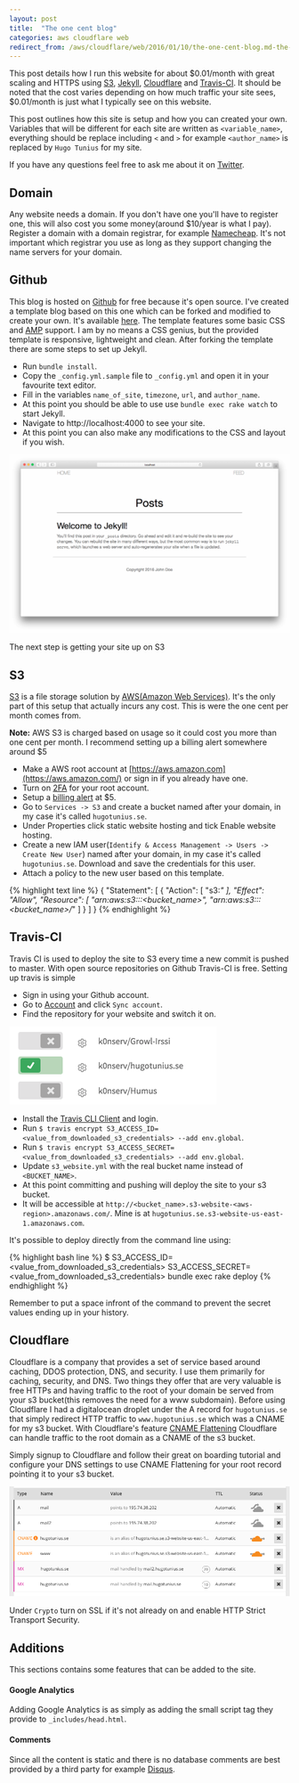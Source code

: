 ```yaml
---
layout: post
title:  "The one cent blog"
categories: aws cloudflare web 
redirect_from: /aws/cloudflare/web/2016/01/10/the-one-cent-blog.md-the-one-cent-blog.html
---
```


This post details how I run this website for about $0.01/month with great scaling and HTTPS using [S3][aws_s3], [Jekyll][jekyll], [Cloudflare][cloudflare] and [Travis-CI][travis_ci]. It should be noted that the cost varies depending on how much traffic your site sees, $0.01/month is just what I typically see on this website.

This post outlines how this site is setup and how you can created your own. Variables that will be different for each site are written as `<variable_name>`, everything should be replace including `<` and `>` for example `<author_name>` is replaced by `Hugo Tunius` for my site. 

If you have any questions feel free to ask me about it on [Twitter](https://twitter.com/k0nserv).

## Domain

Any website needs a domain. If you don't have one you'll have to register one, this will also cost you some money(around $10/year is what I pay). Register a domain with a domain registrar, for example [Namecheap][namecheap]. It's not important which registrar you use as long as they support changing the name servers for your domain.

## Github

This blog is hosted on [Github][github_hugotunius_se] for free because it's open source. I've created a template blog based on this one which can be forked and modified to create your own. It's available [here](https://github.com/k0nserv/one-cent-blog). The template features some basic CSS and [AMP](https://www.ampproject.org) support. I am by no means a CSS genius, but the provided template is responsive, lightweight and clean. After forking the template there are some steps to set up Jekyll. 

* Run `bundle install`.
* Copy the `_config.yml.sample` file to `_config.yml` and open it in your favourite text editor.
* Fill in the variables `name_of_site`, `timezone`, `url`, and `author_name`. 
* At this point you should be able to use use `bundle exec rake watch` to start Jekyll.
* Navigate to http://localhost:4000 to see your site.
* At this point you can also make any modifications to the CSS and layout if you wish.

![](/img/one-cent-blog/jekyll-running.png)

The next step is getting your site up on S3

## S3

[S3][aws_s3] is a file storage solution by [AWS(Amazon Web Services)](https://aws.amazon.com/). It's the only part of this setup that actually incurs any cost. This is were the one cent per month comes from. 

**Note:** AWS S3 is charged based on usage so it could cost you more than one cent per month. I recommend setting up a billing alert somewhere around $5 

+ Make a AWS root account at [https://aws.amazon.com](https://aws.amazon.com/) or sign in if you already have one. 
+ Turn on [2FA](https://docs.aws.amazon.com/IAM/latest/UserGuide/id_credentials_mfa.html) for your root account.
+ Setup a [billing alert](https://docs.aws.amazon.com/awsaccountbilling/latest/aboutv2/billing-what-is.html) at $5.
+ Go to `Services -> S3` and create a bucket named after your domain, in my case it's called `hugotunius.se`.
+ Under Properties click static website hosting and tick Enable website hosting.
+ Create a new IAM user(`Identify & Access Management -> Users -> Create New User`) named after your domain, in my case it's called `hugotunius.se`. Download and save the credentials for this user.
+ Attach a policy to the new user based on this template.

{% highlight text line %}
{
    "Statement": [
        {
            "Action": [
                "s3:*"
            ],
            "Effect": "Allow",
            "Resource": [
                "arn:aws:s3:::<bucket_name>",
                "arn:aws:s3:::<bucket_name>/*"
            ]
        }
    ]
}
{% endhighlight %}

## Travis-CI

Travis CI is used to deploy the site to S3 every time a new commit is pushed to master. With open source repositories on Github Travis-CI is free. Setting up travis is simple

+ Sign in using your Github account.
+ Go to [Account](https://travis-ci.org/profile/) and click `Sync account`.
+ Find the repository for your website and switch it on.

![](/img/one-cent-blog/travis-ci-repo-list.png)

+ Install the [Travis CLI Client](https://github.com/travis-ci/travis.rb) and login.
+ Run `$ travis encrypt S3_ACCESS_ID=<value_from_downloaded_s3_credentials> --add env.global`.
+ Run `$ travis encrypt S3_ACCESS_SECRET=<value_from_downloaded_s3_credentials> --add env.global`.
+ Update `s3_website.yml` with the real bucket name instead of `<BUCKET_NAME>`.
+ At this point committing and pushing will deploy the site to your s3 bucket.
+ It will be accessible at `http://<bucket_name>.s3-website-<aws-region>.amazonaws.com/`. Mine is at `hugotunius.se.s3-website-us-east-1.amazonaws.com`.

It's possible to deploy directly from the command line using:

{% highlight bash line %}
$ S3_ACCESS_ID=<value_from_downloaded_s3_credentials> S3_ACCESS_SECRET=<value_from_downloaded_s3_credentials> bundle exec rake deploy
{% endhighlight %}

Remember to put a space infront of the command to prevent the secret values ending up in your history.

## Cloudflare

Cloudflare is a company that provides a set of service based around caching, DDOS protection, DNS, and security. I use them primarily for caching, security, and DNS. Two things they offer that are very valuable is free HTTPs and having traffic to the root of your domain be served from your s3 bucket(this removes the need for a www subdomain). Before using Cloudflare I had a digitalocean droplet under the A record for `hugotunius.se` that simply redirect HTTP traffic to `www.hugotunius.se` which was a CNAME for my s3 bucket. With Cloudflare's feature [CNAME Flattening](https://blog.cloudflare.com/introducing-cname-flattening-rfc-compliant-cnames-at-a-domains-root/) Cloudflare can handle traffic to the root domain as a CNAME of the s3 bucket. 

Simply signup to Cloudflare and follow their great on boarding tutorial and configure your DNS settings to use CNAME Flattening for your root record pointing it to your s3 bucket.


![](/img/one-cent-blog/cloudflare-dns.png)


Under `Crypto` turn on SSL if it's not already on and enable HTTP Strict Transport Security.

## Additions

This sections contains some features that can be added to the site.

#### Google Analytics

Adding Google Analytics is as simply as adding the small script tag they provide to `_includes/head.html`.

#### Comments 

Since all the content is static and there is no database comments are best provided by a third party for example [Disqus][disqus].

[aws_s3]: https://aws.amazon.com/s3/
[jekyll]: https://jekyllrb.com
[cloudflare]: https://www.cloudflare.com
[travis_ci]: https://travis-ci.org/
[disqus]: https://disqus.com
[namecheap]: https://namecheap.com 
[github_hugotunius_se]: https://github.com/k0nserv/hugotunius.se

